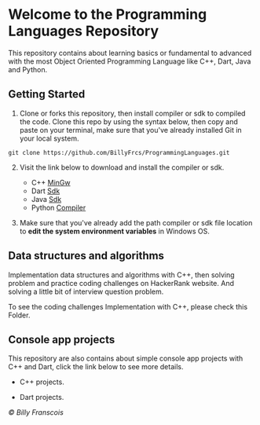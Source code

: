 <h1>Welcome to the Programming Languages Repository</h1>

This repository contains about learning basics or fundamental to advanced with the most Object Oriented Programming Language like C++, Dart, Java and Python.

## Getting Started

1. Clone or forks this repository, then install compiler or sdk to compiled the code. Clone this repo by using the syntax below, then copy and paste on your terminal, make sure that you've already installed <a style = "text-decoration:none;" href = "https://git-scm.com/">Git</a> in your local system.
```
git clone https://github.com/BillyFrcs/ProgrammingLanguages.git
```

2. Visit the link below to download and install the compiler or sdk.
   - C++ [MinGw](https://sourceforge.net/projects/mingw-w64/)
   - Dart [Sdk](http://gekorm.com/dart-windows/)
   - Java [Sdk](https://www.oracle.com/java/technologies/javase-downloads.html)
   - Python [Compiler](https://www.python.org/downloads/)

3. Make sure that you've already add the path compiler or sdk file location to <b>edit the system environment variables</b> in Windows OS.

## Data structures and algorithms

Implementation data structures and algorithms with <a style = "text-decoration:none;" href = "https://github.com/BillyFrcs/ProgrammingLanguages/tree/master/CPlusPlus/Data%20Structures%20And%20Algorithms">C++</a>, then solving problem and practice coding challenges on <a style = "text-decoration:none;" href = "https://www.hackerrank.com/dashboard">HackerRank</a> website. And solving a little bit of interview question problem.

To see the coding challenges Implementation with C++, please check this <a style = "text-decoration:none;" href = "https://github.com/BillyFrcs/ProgrammingLanguages/tree/master/CPlusPlus/Problem%20Solving">Folder</a>.

## Console app projects

This repository are also contains about simple console app projects with C++ and Dart, click the link below to see more details.

- <a style = "text-decoration:none;" href = "https://github.com/BillyFrcs/ProgrammingLanguages/tree/master/CPlusPlus/Console%20App%20Projects">C++</a> projects.

- <a style = "text-decoration:none;" href = "https://github.com/BillyFrcs/ProgrammingLanguages/tree/master/Dart/Console%20App%20Projects">Dart</a> projects.

<i> © Billy Franscois </i>